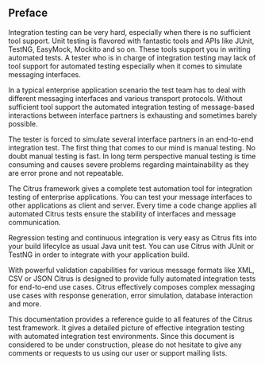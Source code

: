## Preface

Integration testing can be very hard, especially when there is no sufficient tool support. Unit testing 
is flavored with fantastic tools and APIs like JUnit, TestNG, EasyMock, Mockito and so on. These tools support
you in writing automated tests. A tester who is in charge of integration testing may lack of tool support for
automated testing especially when it comes to simulate messaging interfaces.
 
In a typical enterprise application scenario the test team has to deal with different messaging
interfaces and various transport protocols. Without sufficient tool support the automated integration testing of message-based 
interactions between interface partners is exhausting and sometimes barely possible. 
  
The tester is forced to simulate several interface partners in an end-to-end integration test. The first thing that comes
to our mind is manual testing. No doubt manual testing is fast. In long term perspective manual testing is time consuming and
causes severe problems regarding maintainability as they are error prone and not repeatable.

The Citrus framework gives a complete test automation tool for integration testing of enterprise applications. You can test
your message interfaces to other applications as client and server. Every time a code change applies all automated Citrus tests
ensure the stability of interfaces and message communication.

Regression testing and continuous integration is very easy as Citrus fits into your build lifecylce as usual Java unit test.
You can use Citrus with JUnit or TestNG in order to integrate with your application build.

With powerful validation capabilities for various message formats like XML, CSV or JSON Citrus is designed to provide fully
automated integration tests for end-to-end use cases. Citrus effectively composes complex messaging use cases with response
generation, error simulation, database interaction and more.
  
This documentation provides a reference guide to all features of the Citrus test framework. It gives a detailed picture 
of effective integration testing with automated integration test environments. Since this document is considered to be under 
construction, please do not hesitate to give any comments or requests to us using our user or support mailing lists.